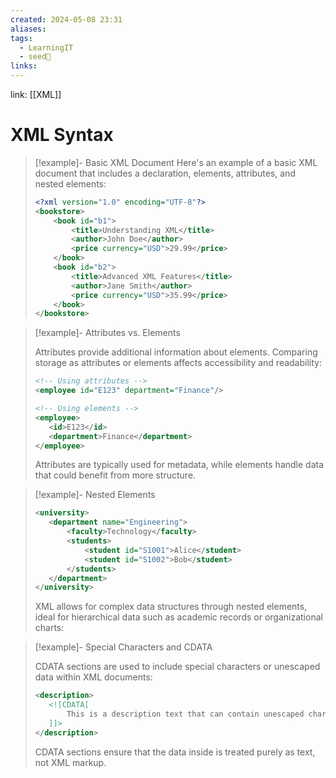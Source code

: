 ```yaml
---
created: 2024-05-08 23:31
aliases: 
tags:
  - LearningIT
  - seed🌱
links:
---
```


link: [[XML]]

# XML Syntax

> [!example]- Basic XML Document
> Here's an example of a basic XML document that includes a declaration, elements, attributes, and nested elements:
> 
> ```xml
> <?xml version="1.0" encoding="UTF-8"?>
> <bookstore>
>     <book id="b1">
>         <title>Understanding XML</title>
>         <author>John Doe</author>
>         <price currency="USD">29.99</price>
>     </book>
>     <book id="b2">
>         <title>Advanced XML Features</title>
>         <author>Jane Smith</author>
>         <price currency="USD">35.99</price>
>     </book>
> </bookstore>

> [!example]- Attributes vs. Elements
>  
> Attributes provide additional information about elements. Comparing storage as attributes or elements affects accessibility and readability:
>
>``` xml
><!-- Using attributes -->
><employee id="E123" department="Finance"/>
>
><!-- Using elements -->
><employee>
>    <id>E123</id>
>    <department>Finance</department>
></employee>
>
>```
> 
> Attributes are typically used for metadata, while elements handle data that could benefit from more structure.

> [!example]- Nested Elements
>
>``` xml
><university>
>    <department name="Engineering">
>        <faculty>Technology</faculty>
>        <students>
>            <student id="S1001">Alice</student>
>            <student id="S1002">Bob</student>
>        </students>
>    </department>
></university>
>
>```
>
> XML allows for complex data structures through nested elements, ideal for hierarchical data such as academic records or organizational charts:


> [!example]-  Special Characters and CDATA
> 
>CDATA sections are used to include special characters or unescaped data within XML documents:
>``` xml
><description>
>    <![CDATA[
>        This is a description text that can contain unescaped characters like <, >, or & without causing errors.
>    ]]>
></description>
>
>```
>CDATA sections ensure that the data inside is treated purely as text, not XML markup.